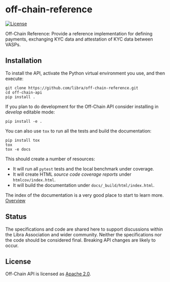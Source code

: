 # off-chain-reference
[![License](https://img.shields.io/badge/license-Apache-green.svg)](LICENSE)

Off-Chain Reference: Provide a reference implementation for defining payments, exchanging KYC data and attestation of KYC data between VASPs.

## Installation

To install the API, activate the Python virtual environment you use, and then execute:

    git clone https://github.com/libra/off-chain-reference.git
    cd off-chain-api
    pip install .

If you plan to do development for the Off-Chain API consider installing in _develop_ editable mode:

    pip install -e .

You can also use `tox` to run all the tests and build the documentation:

    pip install tox
    tox
    tox -e docs

This should create a number of resources:

* It will run all `pytest` tests and the local benchmark under coverage.
* It will create HTML *source code coverage reports* under `htmlcov/index.html`.
* It will build the documentation under `docs/_build/html/index.html`.

The index of the documentation is a very good place to start to learn more. [Overview](specs/off_chain_protocol.md)

## Status

The specifications and code are shared here to support discussions within the Libra Association and wider community. Neither the specifications nor the code should be considered final. Breaking API changes are likely to occur.

## License

Off-Chain API is licensed as [Apache 2.0](https://github.com/libra/off-chain-reference/blob/master/LICENSE).
